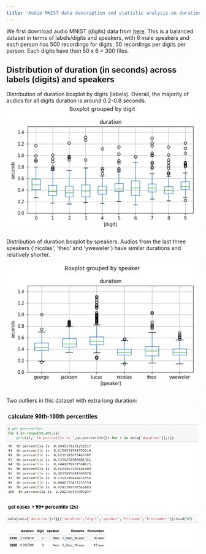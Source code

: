 ```yaml
---
title: 'Audio MNIST data description and statistic analysis on durations'
---
```


<!--
Audio MNIST data description and statistic analysis on durations
---
-->
We first download audio MNIST (digits) data from [here](https://www.kaggle.com/datasets/alanchn31/free-spoken-digits).  This is a balanced dataset in terms of labels/digits and speakers, with 6 male speakers and each person has 500 recordings for digits, 50 recordings per digits per person. Each digits have then 50 x 6 = 300 files.


Distribution of duration (in seconds) across labels (digits) and speakers 
---


Distribution of duration boxplot by digits (labels). Overall, the majority of audios for all digits duration is around 0.2-0.8 seconds. 
<img src='figures/duration_by_digit.png' width = '500'>


Distribution of duration boxplot by speakers. Audios from the last three speakers ('nicolas', 'theo' and 'yweweler') have similar durations and relatively shorter. 

<img src='figures/duration_by_speaker.png' width = '500'>


Two outliers in this dataset with extra long duration:

<img src='figures/get_outliers.PNG' width = '500'>
